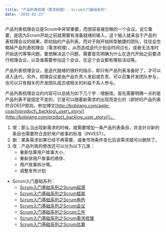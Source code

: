 ```yaml
---
title: "产品列表梳理（需求梳理）--Scrum入门基础系列"
date: "2015-02-23"
---
```


产品列表梳理会议是Scrum中非常重要，而很容易被忽略的一个会议。说它重要，是因为Scrum开始之前就需要有准备就绪的输入，这个输入就来自于产品列表梳理会议的结果，即初始的产品列表。而对于刚开始转型敏捷的团队，往往会忽略掉产品列表梳理会（需求梳理），从而造成迭代计划会时间过长，或者无法准时开始迭代等等问题。要想解决这个问题，需要首先明确为什么在迭代开始之前要进行梳理会议，以及谁需要参加这个会议，在这个会议都有哪些活动等。

产品列表梳理会议，是迭代就绪的很好的指示，即只有产品列表准备好了，才可以进入迭代。另外，梳理会议是由产品负责人发起或负责，可以召集开发团队参与，也可以只有相关的开发团队成员或相关的利益干系人参与。

产品列表梳理会议的内容可以总结为如下几个字：增删改。首先需要明确一点的是产品列表不是固定不变的，它是可以随着新需求的出现而变化的（即好的产品列表符合DEEP原则，参加博文[http://bobjiang.com/agile-coach/product\_backlog\_user\_story/](http://bobjiang.com/product_backlog_user_story/)）。

1. 增：那么当出现新需求的时候，就需要增加一条产品列表条目，并且针对新的条目也需要符合良好用户故事的标准（INVEST）。
2. 删：某条需求如果已经不再需要，或者市场条件变化后该需求就可以删除了。
3. 改：产品列表的修改还可以分为以下几类：
    - 重新估算用户故事大小、
    - 重新排用户故事的顺序、
    - 用户故事拆分等。
    - 调整发布计划

- Scrum入门基础系列：
    - [Scrum入门基础系列之Scrum起源](http://bobjiang.com/scrum_history/)
    - [Scrum入门基础系列之Scrum框架](http://bobjiang.com/scrum_framework/)
    - [Scrum入门基础系列之Scrum角色](http://bobjiang.com/scrum_role/)
    - [Scrum入门基础系列之Scrum会议](http://bobjiang.com/scrum_meeting/)
    - [Scrum入门基础系列之Scrum工件](http://bobjiang.com/scrum_foundation_artifact/)
    - [Scrum入门基础系列之Scrum需求梳理](http://bobjiang.com/scrum_product_backlog_refinement/)
    - [Scrum入门基础系列之Scrum估算](http://bobjiang.com/estimation_in_scrum/)
